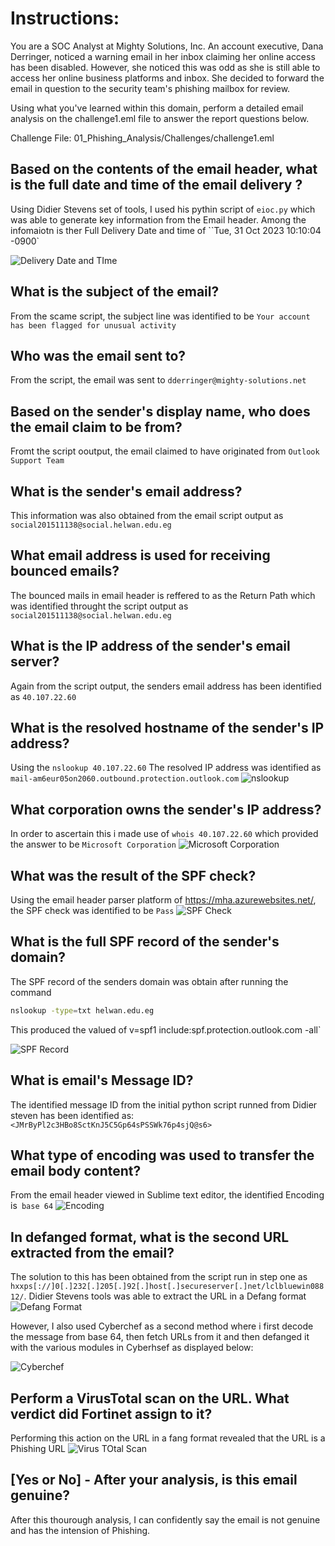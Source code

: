 # Instructions:
You are a SOC Analyst at Mighty Solutions, Inc. An account executive, Dana Derringer, noticed a warning email in her inbox claiming her online access has been disabled. However, she noticed this was odd as she is still able to access her online business platforms and inbox. She decided to forward the email in question to the security team's phishing mailbox for review.

Using what you've learned within this domain, perform a detailed email analysis on the challenge1.eml file to answer the report questions below.

Challenge File:
01_Phishing_Analysis/Challenges/challenge1.eml

## Based on the contents of the email header, what is the full date and time of the email delivery ?

Using Didier Stevens set of tools, I used his pythin script of `eioc.py` which was able to generate key information from the Email header. Among the infomaiotn is ther Full Delivery Date and time of ``Tue, 31 Oct 2023 10:10:04 -0900`

![Delivery Date and TIme](image.png)

## What is the subject of the email?

From the scame script, the subject line was identified to be `Your account has been flagged for unusual activity`

## Who was the email sent to?


From the script, the email was sent to `dderringer@mighty-solutions.net`

## Based on the sender's display name, who does the email claim to be from?

Fromt the script ooutput, the email claimed to have originated from  `Outlook Support Team `

## What is the sender's email address?

This information was also obtained from the email script output as 
`social201511138@social.helwan.edu.eg`

## What email address is used for receiving bounced emails?

The bounced mails in email header is reffered to as the Return Path which was identified throught the script output as `social201511138@social.helwan.edu.eg`

## What is the IP address of the sender's email server?

Again from the  script output, the senders email address has been identified as `40.107.22.60`

## What is the resolved hostname of the sender's IP address?

Using the `nslookup 40.107.22.60`
The resolved IP address was identified as `mail-am6eur05on2060.outbound.protection.outlook.com`
![nslookup](image-1.png)

## What corporation owns the sender's IP address?

In order to ascertain this i made use of `whois 40.107.22.60` which provided the answer to be `Microsoft Corporation`
![Microsoft Corporation](image-2.png)

## What was the result of the SPF check?

Using the email header parser platform of https://mha.azurewebsites.net/, the SPF check was identified to be `Pass`
![SPF Check](image-3.png)

## What is the full SPF record of the sender's domain?

The SPF record of the senders domain was obtain after running the command
``` bash
nslookup -type=txt helwan.edu.eg
```
This produced the valued of v=spf1 include:spf.protection.outlook.com -all`

![SPF Record](image-4.png)

## What is email's Message ID?

The identified message ID from the initial python script runned from Didier steven has been identified as:
`<JMrByPl2c3HBo8SctKnJ5C5Gp64sPSSWk76p4sjQ@s6>`

## What type of encoding was used to transfer the email body content?

From the email header viewed in Sublime text editor, the identified Encoding is` base 64`
![Encoding](image-5.png)

## In defanged format, what is the second URL extracted from the email?
 
The solution to this has been obtained from the script run in step one  as `hxxps[://]0[.]232[.]205[.]92[.]host[.]secureserver[.]net/lclbluewin08812/`. Didier Stevens tools was able to extract the URL in a Defang format
![Defang Format](image-6.png)

However, I also used Cyberchef as a second method where i first decode the message from base 64, then fetch URLs from it and then defanged it with the various modules in Cyberhsef as displayed below:

![Cyberchef](image-7.png)

## Perform a VirusTotal scan on the URL. What verdict did Fortinet assign to it?

Performing this action on the URL in a fang format revealed that the URL is a Phishing URL 
![Virus TOtal Scan](image-8.png)

## [Yes or No] - After your analysis, is this email genuine?

After this thourough analysis, I can confidently say the email is not genuine and has the intension of Phishing. 